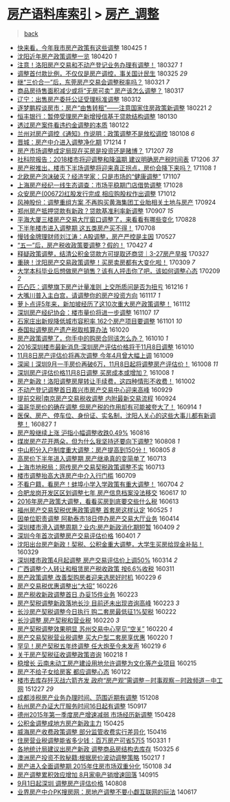 [房产语料库索引](../../README.md)  > [房产_调整](房产_调整.md)
====
> [back](../README.md)

- [快来看，今年我市房产政策有这些调整](http://jkwz.applinzi.com/ittc/7095861000068924433.html#%E5%BF%AB%E6%9D%A5%E7%9C%8B%EF%BC%8C%E4%BB%8A%E5%B9%B4%E6%88%91%E5%B8%82%E6%88%BF%E4%BA%A7%E6%94%BF%E7%AD%96%E6%9C%89%E8%BF%99%E4%BA%9B%E8%B0%83%E6%95%B4) 180425 *1* 
- [沈阳近年房产政策调整一览](http://jkwz.applinzi.com/ittc/7094045420441568272.html#%E6%B2%88%E9%98%B3%E8%BF%91%E5%B9%B4%E6%88%BF%E4%BA%A7%E6%94%BF%E7%AD%96%E8%B0%83%E6%95%B4%E4%B8%80%E8%A7%88) 180420 *1* 
- [注意！洛阳房产交易和不动产登记业务办理有调整！](http://jkwz.applinzi.com/ittc/7085169198898873351.html#%E6%B3%A8%E6%84%8F%EF%BC%81%E6%B4%9B%E9%98%B3%E6%88%BF%E4%BA%A7%E4%BA%A4%E6%98%93%E5%92%8C%E4%B8%8D%E5%8A%A8%E4%BA%A7%E7%99%BB%E8%AE%B0%E4%B8%9A%E5%8A%A1%E5%8A%9E%E7%90%86%E6%9C%89%E8%B0%83%E6%95%B4%EF%BC%81) 180327 *1* 
- [调整首付款比例，不仅仅是房产调控，事关国计民生](http://jkwz.applinzi.com/ittc/7084396819784401937.html#%E8%B0%83%E6%95%B4%E9%A6%96%E4%BB%98%E6%AC%BE%E6%AF%94%E4%BE%8B%EF%BC%8C%E4%B8%8D%E4%BB%85%E4%BB%85%E6%98%AF%E6%88%BF%E4%BA%A7%E8%B0%83%E6%8E%A7%EF%BC%8C%E4%BA%8B%E5%85%B3%E5%9B%BD%E8%AE%A1%E6%B0%91%E7%94%9F) 180325 *29* 
- [继“三价合一”后，东莞房产交易会调整税率吗？](http://jkwz.applinzi.com/ittc/7082992581472683015.html#%E7%BB%A7%E2%80%9C%E4%B8%89%E4%BB%B7%E5%90%88%E4%B8%80%E2%80%9D%E5%90%8E%EF%BC%8C%E4%B8%9C%E8%8E%9E%E6%88%BF%E4%BA%A7%E4%BA%A4%E6%98%93%E4%BC%9A%E8%B0%83%E6%95%B4%E7%A8%8E%E7%8E%87%E5%90%97%EF%BC%9F) 180321 *7* 
- [商品房待售面积减少或将“无房可卖”  房产该怎么调整？](http://jkwz.applinzi.com/ittc/7082190449026794506.html#%E5%95%86%E5%93%81%E6%88%BF%E5%BE%85%E5%94%AE%E9%9D%A2%E7%A7%AF%E5%87%8F%E5%B0%91%E6%88%96%E5%B0%86%E2%80%9C%E6%97%A0%E6%88%BF%E5%8F%AF%E5%8D%96%E2%80%9D++%E6%88%BF%E4%BA%A7%E8%AF%A5%E6%80%8E%E4%B9%88%E8%B0%83%E6%95%B4%EF%BC%9F) 180317  
- [辽宁：出售房产委托公证受理标准调整](http://jkwz.applinzi.com/ittc/7079719826383963146.html#%E8%BE%BD%E5%AE%81%EF%BC%9A%E5%87%BA%E5%94%AE%E6%88%BF%E4%BA%A7%E5%A7%94%E6%89%98%E5%85%AC%E8%AF%81%E5%8F%97%E7%90%86%E6%A0%87%E5%87%86%E8%B0%83%E6%95%B4) 180312  
- [逐梦鹏程谈房市：房产“由售转租”——注意国家住房政策新调整](http://jkwz.applinzi.com/ittc/7072212016398074897.html#%E9%80%90%E6%A2%A6%E9%B9%8F%E7%A8%8B%E8%B0%88%E6%88%BF%E5%B8%82%EF%BC%9A%E6%88%BF%E4%BA%A7%E2%80%9C%E7%94%B1%E5%94%AE%E8%BD%AC%E7%A7%9F%E2%80%9D%E2%80%94%E2%80%94%E6%B3%A8%E6%84%8F%E5%9B%BD%E5%AE%B6%E4%BD%8F%E6%88%BF%E6%94%BF%E7%AD%96%E6%96%B0%E8%B0%83%E6%95%B4) 180221 *2* 
- [恒丰银行：暂停受理房产新增授信基于贷款结构调整](http://jkwz.applinzi.com/ittc/7064462617265832966.html#%E6%81%92%E4%B8%B0%E9%93%B6%E8%A1%8C%EF%BC%9A%E6%9A%82%E5%81%9C%E5%8F%97%E7%90%86%E6%88%BF%E4%BA%A7%E6%96%B0%E5%A2%9E%E6%8E%88%E4%BF%A1%E5%9F%BA%E4%BA%8E%E8%B4%B7%E6%AC%BE%E7%BB%93%E6%9E%84%E8%B0%83%E6%95%B4) 180130  
- [透过房产案件看违约金调整的本质](http://jkwz.applinzi.com/ittc/7061316268131353616.html#%E9%80%8F%E8%BF%87%E6%88%BF%E4%BA%A7%E6%A1%88%E4%BB%B6%E7%9C%8B%E8%BF%9D%E7%BA%A6%E9%87%91%E8%B0%83%E6%95%B4%E7%9A%84%E6%9C%AC%E8%B4%A8) 180122  
- [兰州对房产调控《通知》作说明：政策调整不是放松调控](http://jkwz.applinzi.com/ittc/7056355398246728714.html#%E5%85%B0%E5%B7%9E%E5%AF%B9%E6%88%BF%E4%BA%A7%E8%B0%83%E6%8E%A7%E3%80%8A%E9%80%9A%E7%9F%A5%E3%80%8B%E4%BD%9C%E8%AF%B4%E6%98%8E%EF%BC%9A%E6%94%BF%E7%AD%96%E8%B0%83%E6%95%B4%E4%B8%8D%E6%98%AF%E6%94%BE%E6%9D%BE%E8%B0%83%E6%8E%A7) 180108 *6* 
- [晋城：房产中介进入调整净化期](http://jkwz.applinzi.com/ittc/7046976844161614865.html#%E6%99%8B%E5%9F%8E%EF%BC%9A%E6%88%BF%E4%BA%A7%E4%B8%AD%E4%BB%8B%E8%BF%9B%E5%85%A5%E8%B0%83%E6%95%B4%E5%87%80%E5%8C%96%E6%9C%9F) 171214 *1* 
- [房产市场调整成定局现在买房是投资还是赌博？](http://jkwz.applinzi.com/ittc/7044265175601906705.html#%E6%88%BF%E4%BA%A7%E5%B8%82%E5%9C%BA%E8%B0%83%E6%95%B4%E6%88%90%E5%AE%9A%E5%B1%80%E7%8E%B0%E5%9C%A8%E4%B9%B0%E6%88%BF%E6%98%AF%E6%8A%95%E8%B5%84%E8%BF%98%E6%98%AF%E8%B5%8C%E5%8D%9A%EF%BC%9F) 171207 *78* 
- [社科院报告：2018楼市将迎调整和降温期 建议明确房产税时间表](http://jkwz.applinzi.com/ittc/7043969286165496848.html#%E7%A4%BE%E7%A7%91%E9%99%A2%E6%8A%A5%E5%91%8A%EF%BC%9A2018%E6%A5%BC%E5%B8%82%E5%B0%86%E8%BF%8E%E8%B0%83%E6%95%B4%E5%92%8C%E9%99%8D%E6%B8%A9%E6%9C%9F+%E5%BB%BA%E8%AE%AE%E6%98%8E%E7%A1%AE%E6%88%BF%E4%BA%A7%E7%A8%8E%E6%97%B6%E9%97%B4%E8%A1%A8) 171206 *37* 
- [房产税推出，楼市下半场调整将迎来真正拐点，房价会降下来吗？](http://jkwz.applinzi.com/ittc/7033522852899324944.html#%E6%88%BF%E4%BA%A7%E7%A8%8E%E6%8E%A8%E5%87%BA%EF%BC%8C%E6%A5%BC%E5%B8%82%E4%B8%8B%E5%8D%8A%E5%9C%BA%E8%B0%83%E6%95%B4%E5%B0%86%E8%BF%8E%E6%9D%A5%E7%9C%9F%E6%AD%A3%E6%8B%90%E7%82%B9%EF%BC%8C%E6%88%BF%E4%BB%B7%E4%BC%9A%E9%99%8D%E4%B8%8B%E6%9D%A5%E5%90%97%EF%BC%9F) 171108 *1* 
- [北欧房产泡沫破灭？经济学家：只是市场的“健康调整”](http://jkwz.applinzi.com/ittc/7033207547513799696.html#%E5%8C%97%E6%AC%A7%E6%88%BF%E4%BA%A7%E6%B3%A1%E6%B2%AB%E7%A0%B4%E7%81%AD%EF%BC%9F%E7%BB%8F%E6%B5%8E%E5%AD%A6%E5%AE%B6%EF%BC%9A%E5%8F%AA%E6%98%AF%E5%B8%82%E5%9C%BA%E7%9A%84%E2%80%9C%E5%81%A5%E5%BA%B7%E8%B0%83%E6%95%B4%E2%80%9D) 171107  
- [上海房产经纪一线生态调查：市场平稳期门店借势调整](http://jkwz.applinzi.com/ittc/7029393834587456529.html#%E4%B8%8A%E6%B5%B7%E6%88%BF%E4%BA%A7%E7%BB%8F%E7%BA%AA%E4%B8%80%E7%BA%BF%E7%94%9F%E6%80%81%E8%B0%83%E6%9F%A5%EF%BC%9A%E5%B8%82%E5%9C%BA%E5%B9%B3%E7%A8%B3%E6%9C%9F%E9%97%A8%E5%BA%97%E5%80%9F%E5%8A%BF%E8%B0%83%E6%95%B4) 171028  
- [众安房产(00672)红股发行完成 相应购股权作出调整](http://jkwz.applinzi.com/ittc/7023630753605354512.html#%E4%BC%97%E5%AE%89%E6%88%BF%E4%BA%A7%2800672%29%E7%BA%A2%E8%82%A1%E5%8F%91%E8%A1%8C%E5%AE%8C%E6%88%90+%E7%9B%B8%E5%BA%94%E8%B4%AD%E8%82%A1%E6%9D%83%E4%BD%9C%E5%87%BA%E8%B0%83%E6%95%B4) 171012  
- [风神股份：调整重组方案 不再购买黄海集团工业胎相关土地与房产](http://jkwz.applinzi.com/ittc/7016937539322250257.html#%E9%A3%8E%E7%A5%9E%E8%82%A1%E4%BB%BD%EF%BC%9A%E8%B0%83%E6%95%B4%E9%87%8D%E7%BB%84%E6%96%B9%E6%A1%88+%E4%B8%8D%E5%86%8D%E8%B4%AD%E4%B9%B0%E9%BB%84%E6%B5%B7%E9%9B%86%E5%9B%A2%E5%B7%A5%E4%B8%9A%E8%83%8E%E7%9B%B8%E5%85%B3%E5%9C%9F%E5%9C%B0%E4%B8%8E%E6%88%BF%E4%BA%A7) 170924  
- [郑州房产抵押贷款有新政？贷款基准利率新调整](http://jkwz.applinzi.com/ittc/7010533594479723536.html#%E9%83%91%E5%B7%9E%E6%88%BF%E4%BA%A7%E6%8A%B5%E6%8A%BC%E8%B4%B7%E6%AC%BE%E6%9C%89%E6%96%B0%E6%94%BF%EF%BC%9F%E8%B4%B7%E6%AC%BE%E5%9F%BA%E5%87%86%E5%88%A9%E7%8E%87%E6%96%B0%E8%B0%83%E6%95%B4) 170907 *15* 
- [平海大厦三楼房产交易大厅窗口调整了，来看看有哪些变化](http://jkwz.applinzi.com/ittc/7006884799825052689.html#%E5%B9%B3%E6%B5%B7%E5%A4%A7%E5%8E%A6%E4%B8%89%E6%A5%BC%E6%88%BF%E4%BA%A7%E4%BA%A4%E6%98%93%E5%A4%A7%E5%8E%85%E7%AA%97%E5%8F%A3%E8%B0%83%E6%95%B4%E4%BA%86%EF%BC%8C%E6%9D%A5%E7%9C%8B%E7%9C%8B%E6%9C%89%E5%93%AA%E4%BA%9B%E5%8F%98%E5%8C%96) 170828  
- [下半年楼市进入调整期 这五类房产买不得！](http://jkwz.applinzi.com/ittc/6987872561063789573.html#%E4%B8%8B%E5%8D%8A%E5%B9%B4%E6%A5%BC%E5%B8%82%E8%BF%9B%E5%85%A5%E8%B0%83%E6%95%B4%E6%9C%9F+%E8%BF%99%E4%BA%94%E7%B1%BB%E6%88%BF%E4%BA%A7%E4%B9%B0%E4%B8%8D%E5%BE%97%EF%BC%81) 170708  
- [慢钱金牌理财师刘江涛：A股调整，房产严控是主因](http://jkwz.applinzi.com/ittc/6972276527784788997.html#%E6%85%A2%E9%92%B1%E9%87%91%E7%89%8C%E7%90%86%E8%B4%A2%E5%B8%88%E5%88%98%E6%B1%9F%E6%B6%9B%EF%BC%9AA%E8%82%A1%E8%B0%83%E6%95%B4%EF%BC%8C%E6%88%BF%E4%BA%A7%E4%B8%A5%E6%8E%A7%E6%98%AF%E4%B8%BB%E5%9B%A0) 170527  
- [“五一”后，房产税收政策要调整？假的！](http://jkwz.applinzi.com/ittc/6961350173673391109.html#%E2%80%9C%E4%BA%94%E4%B8%80%E2%80%9D%E5%90%8E%EF%BC%8C%E6%88%BF%E4%BA%A7%E7%A8%8E%E6%94%B6%E6%94%BF%E7%AD%96%E8%A6%81%E8%B0%83%E6%95%B4%EF%BC%9F%E5%81%87%E7%9A%84%EF%BC%81) 170427 *4* 
- [释疑政策调整，结清公积金贷款方可提取还商贷｜3-27房产早报](http://jkwz.applinzi.com/ittc/6949624680708310020.html#%E9%87%8A%E7%96%91%E6%94%BF%E7%AD%96%E8%B0%83%E6%95%B4%EF%BC%8C%E7%BB%93%E6%B8%85%E5%85%AC%E7%A7%AF%E9%87%91%E8%B4%B7%E6%AC%BE%E6%96%B9%E5%8F%AF%E6%8F%90%E5%8F%96%E8%BF%98%E5%95%86%E8%B4%B7%EF%BD%9C3-27%E6%88%BF%E4%BA%A7%E6%97%A9%E6%8A%A5) 170327  
- [重磅！沈阳房产交易政策调整！买房卖房都有大变化啦！](http://jkwz.applinzi.com/ittc/6943037968741827588.html#%E9%87%8D%E7%A3%85%EF%BC%81%E6%B2%88%E9%98%B3%E6%88%BF%E4%BA%A7%E4%BA%A4%E6%98%93%E6%94%BF%E7%AD%96%E8%B0%83%E6%95%B4%EF%BC%81%E4%B9%B0%E6%88%BF%E5%8D%96%E6%88%BF%E9%83%BD%E6%9C%89%E5%A4%A7%E5%8F%98%E5%8C%96%E5%95%A6%EF%BC%81) 170309 *7* 
- [大学本科毕业后想做房产销售？该有人抨击你了吧，该如何调整心态](http://jkwz.applinzi.com/ittc/6932464349435397124.html#%E5%A4%A7%E5%AD%A6%E6%9C%AC%E7%A7%91%E6%AF%95%E4%B8%9A%E5%90%8E%E6%83%B3%E5%81%9A%E6%88%BF%E4%BA%A7%E9%94%80%E5%94%AE%EF%BC%9F%E8%AF%A5%E6%9C%89%E4%BA%BA%E6%8A%A8%E5%87%BB%E4%BD%A0%E4%BA%86%E5%90%A7%EF%BC%8C%E8%AF%A5%E5%A6%82%E4%BD%95%E8%B0%83%E6%95%B4%E5%BF%83%E6%80%81) 170209 *2* 
- [匹凸匹：调整旗下房产计量准则 上交所质问是否为扭亏](http://jkwz.applinzi.com/ittc/6912348560258761732.html#%E5%8C%B9%E5%87%B8%E5%8C%B9%EF%BC%9A%E8%B0%83%E6%95%B4%E6%97%97%E4%B8%8B%E6%88%BF%E4%BA%A7%E8%AE%A1%E9%87%8F%E5%87%86%E5%88%99+%E4%B8%8A%E4%BA%A4%E6%89%80%E8%B4%A8%E9%97%AE%E6%98%AF%E5%90%A6%E4%B8%BA%E6%89%AD%E4%BA%8F) 161216 *1* 
- [大嘴川普入主白宫，请调整你的房产投资方向](http://jkwz.applinzi.com/ittc/6901399367834928133.html#%E5%A4%A7%E5%98%B4%E5%B7%9D%E6%99%AE%E5%85%A5%E4%B8%BB%E7%99%BD%E5%AE%AB%EF%BC%8C%E8%AF%B7%E8%B0%83%E6%95%B4%E4%BD%A0%E7%9A%84%E6%88%BF%E4%BA%A7%E6%8A%95%E8%B5%84%E6%96%B9%E5%90%91) 161117 *1* 
- [萝卜点评5年来，新加坡经历了这10次重大房产政策调整！](http://jkwz.applinzi.com/ittc/6899730518316155909.html#%E8%90%9D%E5%8D%9C%E7%82%B9%E8%AF%845%E5%B9%B4%E6%9D%A5%EF%BC%8C%E6%96%B0%E5%8A%A0%E5%9D%A1%E7%BB%8F%E5%8E%86%E4%BA%86%E8%BF%9910%E6%AC%A1%E9%87%8D%E5%A4%A7%E6%88%BF%E4%BA%A7%E6%94%BF%E7%AD%96%E8%B0%83%E6%95%B4%EF%BC%81) 161112  
- [深圳房产经纪协会：楼市量价将进一步调整](http://jkwz.applinzi.com/ittc/6897826134086910980.html#%E6%B7%B1%E5%9C%B3%E6%88%BF%E4%BA%A7%E7%BB%8F%E7%BA%AA%E5%8D%8F%E4%BC%9A%EF%BC%9A%E6%A5%BC%E5%B8%82%E9%87%8F%E4%BB%B7%E5%B0%86%E8%BF%9B%E4%B8%80%E6%AD%A5%E8%B0%83%E6%95%B4) 161107 *17* 
- [石家庄出新规降低城市容积率 162个房产项目要调整](http://jkwz.applinzi.com/ittc/6895585952767935493.html#%E7%9F%B3%E5%AE%B6%E5%BA%84%E5%87%BA%E6%96%B0%E8%A7%84%E9%99%8D%E4%BD%8E%E5%9F%8E%E5%B8%82%E5%AE%B9%E7%A7%AF%E7%8E%87+162%E4%B8%AA%E6%88%BF%E4%BA%A7%E9%A1%B9%E7%9B%AE%E8%A6%81%E8%B0%83%E6%95%B4) 161101 *10* 
- [泰国拟调整房产遗产税取核算办法](http://jkwz.applinzi.com/ittc/6891045582868579332.html#%E6%B3%B0%E5%9B%BD%E6%8B%9F%E8%B0%83%E6%95%B4%E6%88%BF%E4%BA%A7%E9%81%97%E4%BA%A7%E7%A8%8E%E5%8F%96%E6%A0%B8%E7%AE%97%E5%8A%9E%E6%B3%95) 161020  
- [房产政策调整了，你手中的购房合同该怎么办？](http://jkwz.applinzi.com/ittc/6887411107584541700.html#%E6%88%BF%E4%BA%A7%E6%94%BF%E7%AD%96%E8%B0%83%E6%95%B4%E4%BA%86%EF%BC%8C%E4%BD%A0%E6%89%8B%E4%B8%AD%E7%9A%84%E8%B4%AD%E6%88%BF%E5%90%88%E5%90%8C%E8%AF%A5%E6%80%8E%E4%B9%88%E5%8A%9E%EF%BC%9F) 161010 *1* 
- [2016深圳楼市最新消息:深圳房产评估价格将于11月8日调整](http://jkwz.applinzi.com/ittc/6887296837853119492.html#2016%E6%B7%B1%E5%9C%B3%E6%A5%BC%E5%B8%82%E6%9C%80%E6%96%B0%E6%B6%88%E6%81%AF%3A%E6%B7%B1%E5%9C%B3%E6%88%BF%E4%BA%A7%E8%AF%84%E4%BC%B0%E4%BB%B7%E6%A0%BC%E5%B0%86%E4%BA%8E11%E6%9C%888%E6%97%A5%E8%B0%83%E6%95%B4) 161010  
- [11月8日房产评估价将再次调整 今年4月曾大幅上调](http://jkwz.applinzi.com/ittc/6886912618945577988.html#11%E6%9C%888%E6%97%A5%E6%88%BF%E4%BA%A7%E8%AF%84%E4%BC%B0%E4%BB%B7%E5%B0%86%E5%86%8D%E6%AC%A1%E8%B0%83%E6%95%B4+%E4%BB%8A%E5%B9%B44%E6%9C%88%E6%9B%BE%E5%A4%A7%E5%B9%85%E4%B8%8A%E8%B0%83) 161009  
- [深闻丨深圳9月一手房价再破6万，11月8日起将调整房产评估价！](http://jkwz.applinzi.com/ittc/6886592095518721028.html#%E6%B7%B1%E9%97%BB%E4%B8%A8%E6%B7%B1%E5%9C%B39%E6%9C%88%E4%B8%80%E6%89%8B%E6%88%BF%E4%BB%B7%E5%86%8D%E7%A0%B46%E4%B8%87%EF%BC%8C11%E6%9C%888%E6%97%A5%E8%B5%B7%E5%B0%86%E8%B0%83%E6%95%B4%E6%88%BF%E4%BA%A7%E8%AF%84%E4%BC%B0%E4%BB%B7%EF%BC%81) 161008 *11* 
- [深圳房产评估价格11月8日调整 买房成本或增加？](http://jkwz.applinzi.com/ittc/6886588484298490884.html#%E6%B7%B1%E5%9C%B3%E6%88%BF%E4%BA%A7%E8%AF%84%E4%BC%B0%E4%BB%B7%E6%A0%BC11%E6%9C%888%E6%97%A5%E8%B0%83%E6%95%B4+%E4%B9%B0%E6%88%BF%E6%88%90%E6%9C%AC%E6%88%96%E5%A2%9E%E5%8A%A0%EF%BC%9F) 161008 *1* 
- [房产新政！洛阳调整房屋转让手续费，这四种情形不收费！](http://jkwz.applinzi.com/ittc/6884544756893352965.html#%E6%88%BF%E4%BA%A7%E6%96%B0%E6%94%BF%EF%BC%81%E6%B4%9B%E9%98%B3%E8%B0%83%E6%95%B4%E6%88%BF%E5%B1%8B%E8%BD%AC%E8%AE%A9%E6%89%8B%E7%BB%AD%E8%B4%B9%EF%BC%8C%E8%BF%99%E5%9B%9B%E7%A7%8D%E6%83%85%E5%BD%A2%E4%B8%8D%E6%94%B6%E8%B4%B9%EF%BC%81) 161002  
- [不动产登记调整首日嘉兴市房产交易中心迎来高峰](http://jkwz.applinzi.com/ittc/6883205853154378756.html#%E4%B8%8D%E5%8A%A8%E4%BA%A7%E7%99%BB%E8%AE%B0%E8%B0%83%E6%95%B4%E9%A6%96%E6%97%A5%E5%98%89%E5%85%B4%E5%B8%82%E6%88%BF%E4%BA%A7%E4%BA%A4%E6%98%93%E4%B8%AD%E5%BF%83%E8%BF%8E%E6%9D%A5%E9%AB%98%E5%B3%B0) 160929  
- [提前交税|南京房产交易税收调整 内附最新交易流程](http://jkwz.applinzi.com/ittc/6881390068090012676.html#%E6%8F%90%E5%89%8D%E4%BA%A4%E7%A8%8E%7C%E5%8D%97%E4%BA%AC%E6%88%BF%E4%BA%A7%E4%BA%A4%E6%98%93%E7%A8%8E%E6%94%B6%E8%B0%83%E6%95%B4+%E5%86%85%E9%99%84%E6%9C%80%E6%96%B0%E4%BA%A4%E6%98%93%E6%B5%81%E7%A8%8B) 160924  
- [温哥华房价的确在调整 但房产税的作用却有可能被夸大了！](http://jkwz.applinzi.com/ittc/6877771209873294340.html#%E6%B8%A9%E5%93%A5%E5%8D%8E%E6%88%BF%E4%BB%B7%E7%9A%84%E7%A1%AE%E5%9C%A8%E8%B0%83%E6%95%B4+%E4%BD%86%E6%88%BF%E4%BA%A7%E7%A8%8E%E7%9A%84%E4%BD%9C%E7%94%A8%E5%8D%B4%E6%9C%89%E5%8F%AF%E8%83%BD%E8%A2%AB%E5%A4%B8%E5%A4%A7%E4%BA%86%EF%BC%81) 160914 *1* 
- [医保、房产、停车位、身份证、实名制，沈阳人关心的这些大事儿都有新调整！](http://jkwz.applinzi.com/ittc/6871097694612882437.html#%E5%8C%BB%E4%BF%9D%E3%80%81%E6%88%BF%E4%BA%A7%E3%80%81%E5%81%9C%E8%BD%A6%E4%BD%8D%E3%80%81%E8%BA%AB%E4%BB%BD%E8%AF%81%E3%80%81%E5%AE%9E%E5%90%8D%E5%88%B6%EF%BC%8C%E6%B2%88%E9%98%B3%E4%BA%BA%E5%85%B3%E5%BF%83%E7%9A%84%E8%BF%99%E4%BA%9B%E5%A4%A7%E4%BA%8B%E5%84%BF%E9%83%BD%E6%9C%89%E6%96%B0%E8%B0%83%E6%95%B4%EF%BC%81) 160827 *1* 
- [房产股继续上涨 沪指小幅调整收跌0.49%](http://jkwz.applinzi.com/ittc/6866973364291372037.html#%E6%88%BF%E4%BA%A7%E8%82%A1%E7%BB%A7%E7%BB%AD%E4%B8%8A%E6%B6%A8+%E6%B2%AA%E6%8C%87%E5%B0%8F%E5%B9%85%E8%B0%83%E6%95%B4%E6%94%B6%E8%B7%8C0.49%25) 160816  
- [煤炭房产花开两朵，但为什么我坚持还要向下调整?](http://jkwz.applinzi.com/ittc/6863949097127642116.html#%E7%85%A4%E7%82%AD%E6%88%BF%E4%BA%A7%E8%8A%B1%E5%BC%80%E4%B8%A4%E6%9C%B5%EF%BC%8C%E4%BD%86%E4%B8%BA%E4%BB%80%E4%B9%88%E6%88%91%E5%9D%9A%E6%8C%81%E8%BF%98%E8%A6%81%E5%90%91%E4%B8%8B%E8%B0%83%E6%95%B4%3F) 160808 *1* 
- [中山积分入户制度重大调整：房产提高到150分！](http://jkwz.applinzi.com/ittc/6862955946111927300.html#%E4%B8%AD%E5%B1%B1%E7%A7%AF%E5%88%86%E5%85%A5%E6%88%B7%E5%88%B6%E5%BA%A6%E9%87%8D%E5%A4%A7%E8%B0%83%E6%95%B4%EF%BC%9A%E6%88%BF%E4%BA%A7%E6%8F%90%E9%AB%98%E5%88%B0150%E5%88%86%EF%BC%81) 160805 *8* 
- [高房价下半年进入调整期 房产继承真的变简单了](http://jkwz.applinzi.com/ittc/6854414747398833156.html#%E9%AB%98%E6%88%BF%E4%BB%B7%E4%B8%8B%E5%8D%8A%E5%B9%B4%E8%BF%9B%E5%85%A5%E8%B0%83%E6%95%B4%E6%9C%9F+%E6%88%BF%E4%BA%A7%E7%BB%A7%E6%89%BF%E7%9C%9F%E7%9A%84%E5%8F%98%E7%AE%80%E5%8D%95%E4%BA%86) 160713  
- [上海市地税局：网传房产交易契税政策调整不实](http://jkwz.applinzi.com/ittc/6854282099779175428.html#%E4%B8%8A%E6%B5%B7%E5%B8%82%E5%9C%B0%E7%A8%8E%E5%B1%80%EF%BC%9A%E7%BD%91%E4%BC%A0%E6%88%BF%E4%BA%A7%E4%BA%A4%E6%98%93%E5%A5%91%E7%A8%8E%E6%94%BF%E7%AD%96%E8%B0%83%E6%95%B4%E4%B8%8D%E5%AE%9E) 160713  
- [楼市调整抬高大连房产中介入行门槛](http://jkwz.applinzi.com/ittc/6852771896160158725.html#%E6%A5%BC%E5%B8%82%E8%B0%83%E6%95%B4%E6%8A%AC%E9%AB%98%E5%A4%A7%E8%BF%9E%E6%88%BF%E4%BA%A7%E4%B8%AD%E4%BB%8B%E5%85%A5%E8%A1%8C%E9%97%A8%E6%A7%9B) 160709  
- [不看户籍，看房产！蚌埠小学入学政策有重大调整！](http://jkwz.applinzi.com/ittc/6851070515200148485.html#%E4%B8%8D%E7%9C%8B%E6%88%B7%E7%B1%8D%EF%BC%8C%E7%9C%8B%E6%88%BF%E4%BA%A7%EF%BC%81%E8%9A%8C%E5%9F%A0%E5%B0%8F%E5%AD%A6%E5%85%A5%E5%AD%A6%E6%94%BF%E7%AD%96%E6%9C%89%E9%87%8D%E5%A4%A7%E8%B0%83%E6%95%B4%EF%BC%81) 160704 *2* 
- [合肥龙岗开发区区划调整七年 房产信息档案没法移交](http://jkwz.applinzi.com/ittc/6844636901574968325.html#%E5%90%88%E8%82%A5%E9%BE%99%E5%B2%97%E5%BC%80%E5%8F%91%E5%8C%BA%E5%8C%BA%E5%88%92%E8%B0%83%E6%95%B4%E4%B8%83%E5%B9%B4+%E6%88%BF%E4%BA%A7%E4%BF%A1%E6%81%AF%E6%A1%A3%E6%A1%88%E6%B2%A1%E6%B3%95%E7%A7%BB%E4%BA%A4) 160617 *10* 
- [2016年房产政策大调整，看看买房到底要交些什么税](http://jkwz.applinzi.com/ittc/6843153630500488197.html#2016%E5%B9%B4%E6%88%BF%E4%BA%A7%E6%94%BF%E7%AD%96%E5%A4%A7%E8%B0%83%E6%95%B4%EF%BC%8C%E7%9C%8B%E7%9C%8B%E4%B9%B0%E6%88%BF%E5%88%B0%E5%BA%95%E8%A6%81%E4%BA%A4%E4%BA%9B%E4%BB%80%E4%B9%88%E7%A8%8E) 160613  
- [福州房产交易契税优惠政策调整 首套房这样认定](http://jkwz.applinzi.com/ittc/6836063311342601220.html#%E7%A6%8F%E5%B7%9E%E6%88%BF%E4%BA%A7%E4%BA%A4%E6%98%93%E5%A5%91%E7%A8%8E%E4%BC%98%E6%83%A0%E6%94%BF%E7%AD%96%E8%B0%83%E6%95%B4+%E9%A6%96%E5%A5%97%E6%88%BF%E8%BF%99%E6%A0%B7%E8%AE%A4%E5%AE%9A) 160525 *1* 
- [因单位职责调整 阿勒泰市18日停办房产交易大厅业务](http://jkwz.applinzi.com/ittc/6821016216504108037.html#%E5%9B%A0%E5%8D%95%E4%BD%8D%E8%81%8C%E8%B4%A3%E8%B0%83%E6%95%B4+%E9%98%BF%E5%8B%92%E6%B3%B0%E5%B8%8218%E6%97%A5%E5%81%9C%E5%8A%9E%E6%88%BF%E4%BA%A7%E4%BA%A4%E6%98%93%E5%A4%A7%E5%8E%85%E4%B8%9A%E5%8A%A1) 160414  
- [深圳楼市滑入调整周期？业内:房产新政消化期短暂](http://jkwz.applinzi.com/ittc/6818997372151399429.html#%E6%B7%B1%E5%9C%B3%E6%A5%BC%E5%B8%82%E6%BB%91%E5%85%A5%E8%B0%83%E6%95%B4%E5%91%A8%E6%9C%9F%EF%BC%9F%E4%B8%9A%E5%86%85%3A%E6%88%BF%E4%BA%A7%E6%96%B0%E6%94%BF%E6%B6%88%E5%8C%96%E6%9C%9F%E7%9F%AD%E6%9A%82) 160409 *2* 
- [深圳今年首次调整房产交易评估价格](http://jkwz.applinzi.com/ittc/6816084958737073156.html#%E6%B7%B1%E5%9C%B3%E4%BB%8A%E5%B9%B4%E9%A6%96%E6%AC%A1%E8%B0%83%E6%95%B4%E6%88%BF%E4%BA%A7%E4%BA%A4%E6%98%93%E8%AF%84%E4%BC%B0%E4%BB%B7%E6%A0%BC) 160401 *7* 
- [沈阳出台房产新政！契税、公积金重大调整，大学生买房给现金补贴！](http://jkwz.applinzi.com/ittc/6814842727099270148.html#%E6%B2%88%E9%98%B3%E5%87%BA%E5%8F%B0%E6%88%BF%E4%BA%A7%E6%96%B0%E6%94%BF%EF%BC%81%E5%A5%91%E7%A8%8E%E3%80%81%E5%85%AC%E7%A7%AF%E9%87%91%E9%87%8D%E5%A4%A7%E8%B0%83%E6%95%B4%EF%BC%8C%E5%A4%A7%E5%AD%A6%E7%94%9F%E4%B9%B0%E6%88%BF%E7%BB%99%E7%8E%B0%E9%87%91%E8%A1%A5%E8%B4%B4%EF%BC%81) 160329  
- [深圳楼市政策4月起调整 房产交易评估价上调50%](http://jkwz.applinzi.com/ittc/6809476045979780100.html#%E6%B7%B1%E5%9C%B3%E6%A5%BC%E5%B8%82%E6%94%BF%E7%AD%964%E6%9C%88%E8%B5%B7%E8%B0%83%E6%95%B4+%E6%88%BF%E4%BA%A7%E4%BA%A4%E6%98%93%E8%AF%84%E4%BC%B0%E4%BB%B7%E4%B8%8A%E8%B0%8350%25) 160314 *2* 
- [广西调整个人转让和租赁房产税收政策 按6.6%收税](http://jkwz.applinzi.com/ittc/6808285006686323716.html#%E5%B9%BF%E8%A5%BF%E8%B0%83%E6%95%B4%E4%B8%AA%E4%BA%BA%E8%BD%AC%E8%AE%A9%E5%92%8C%E7%A7%9F%E8%B5%81%E6%88%BF%E4%BA%A7%E7%A8%8E%E6%94%B6%E6%94%BF%E7%AD%96+%E6%8C%896.6%25%E6%94%B6%E7%A8%8E) 160311  
- [房产政策调整 改善型购房者迎来选房好时机](http://jkwz.applinzi.com/ittc/6804228843640456196.html#%E6%88%BF%E4%BA%A7%E6%94%BF%E7%AD%96%E8%B0%83%E6%95%B4+%E6%94%B9%E5%96%84%E5%9E%8B%E8%B4%AD%E6%88%BF%E8%80%85%E8%BF%8E%E6%9D%A5%E9%80%89%E6%88%BF%E5%A5%BD%E6%97%B6%E6%9C%BA) 160229 *6* 
- [房产交易税优惠调整出“大招”](http://jkwz.applinzi.com/ittc/6803130279724073988.html#%E6%88%BF%E4%BA%A7%E4%BA%A4%E6%98%93%E7%A8%8E%E4%BC%98%E6%83%A0%E8%B0%83%E6%95%B4%E5%87%BA%E2%80%9C%E5%A4%A7%E6%8B%9B%E2%80%9D) 160226  
- [房产税收新政调整首日 办妥15件业务](http://jkwz.applinzi.com/ittc/6802044552961590276.html#%E6%88%BF%E4%BA%A7%E7%A8%8E%E6%94%B6%E6%96%B0%E6%94%BF%E8%B0%83%E6%95%B4%E9%A6%96%E6%97%A5+%E5%8A%9E%E5%A6%A515%E4%BB%B6%E4%B8%9A%E5%8A%A1) 160223  
- [房产契税调整新政落地长沙 目前还未出现咨询高峰](http://jkwz.applinzi.com/ittc/6801943024363914244.html#%E6%88%BF%E4%BA%A7%E5%A5%91%E7%A8%8E%E8%B0%83%E6%95%B4%E6%96%B0%E6%94%BF%E8%90%BD%E5%9C%B0%E9%95%BF%E6%B2%99+%E7%9B%AE%E5%89%8D%E8%BF%98%E6%9C%AA%E5%87%BA%E7%8E%B0%E5%92%A8%E8%AF%A2%E9%AB%98%E5%B3%B0) 160223 *3* 
- [长沙房产契税调整今日执行 购二套房最低征1%契税](http://jkwz.applinzi.com/ittc/6801656733097264133.html#%E9%95%BF%E6%B2%99%E6%88%BF%E4%BA%A7%E5%A5%91%E7%A8%8E%E8%B0%83%E6%95%B4%E4%BB%8A%E6%97%A5%E6%89%A7%E8%A1%8C+%E8%B4%AD%E4%BA%8C%E5%A5%97%E6%88%BF%E6%9C%80%E4%BD%8E%E5%BE%811%25%E5%A5%91%E7%A8%8E) 160222  
- [长沙调整 房产契税和营业税](http://jkwz.applinzi.com/ittc/6801033737345172484.html#%E9%95%BF%E6%B2%99%E8%B0%83%E6%95%B4+%E6%88%BF%E4%BA%A7%E5%A5%91%E7%A8%8E%E5%92%8C%E8%90%A5%E4%B8%9A%E7%A8%8E) 160220 *3* 
- [房产契税调整效果明显 苏州交易中心罕见“空关”](http://jkwz.applinzi.com/ittc/6800997560328127492.html#%E6%88%BF%E4%BA%A7%E5%A5%91%E7%A8%8E%E8%B0%83%E6%95%B4%E6%95%88%E6%9E%9C%E6%98%8E%E6%98%BE+%E8%8B%8F%E5%B7%9E%E4%BA%A4%E6%98%93%E4%B8%AD%E5%BF%83%E7%BD%95%E8%A7%81%E2%80%9C%E7%A9%BA%E5%85%B3%E2%80%9D) 160220 *4* 
- [房产交易契税营业税调整 买大户型二套房享优惠](http://jkwz.applinzi.com/ittc/6800799285025178628.html#%E6%88%BF%E4%BA%A7%E4%BA%A4%E6%98%93%E5%A5%91%E7%A8%8E%E8%90%A5%E4%B8%9A%E7%A8%8E%E8%B0%83%E6%95%B4+%E4%B9%B0%E5%A4%A7%E6%88%B7%E5%9E%8B%E4%BA%8C%E5%A5%97%E6%88%BF%E4%BA%AB%E4%BC%98%E6%83%A0) 160220 *1* 
- [罕见！房产契税五年终调整 任大炮至今未发声](http://jkwz.applinzi.com/ittc/6800624385870267396.html#%E7%BD%95%E8%A7%81%EF%BC%81%E6%88%BF%E4%BA%A7%E5%A5%91%E7%A8%8E%E4%BA%94%E5%B9%B4%E7%BB%88%E8%B0%83%E6%95%B4+%E4%BB%BB%E5%A4%A7%E7%82%AE%E8%87%B3%E4%BB%8A%E6%9C%AA%E5%8F%91%E5%A3%B0) 160219 *6* 
- [关于房产契税征收调整政策咨询](http://jkwz.applinzi.com/ittc/6800256279964550149.html#%E5%85%B3%E4%BA%8E%E6%88%BF%E4%BA%A7%E5%A5%91%E7%A8%8E%E5%BE%81%E6%94%B6%E8%B0%83%E6%95%B4%E6%94%BF%E7%AD%96%E5%92%A8%E8%AF%A2) 160218 *1* 
- [稳增长 云南未动工房产建设用地允许调整为文化等产业项目](http://jkwz.applinzi.com/ittc/6798967749019698180.html#%E7%A8%B3%E5%A2%9E%E9%95%BF+%E4%BA%91%E5%8D%97%E6%9C%AA%E5%8A%A8%E5%B7%A5%E6%88%BF%E4%BA%A7%E5%BB%BA%E8%AE%BE%E7%94%A8%E5%9C%B0%E5%85%81%E8%AE%B8%E8%B0%83%E6%95%B4%E4%B8%BA%E6%96%87%E5%8C%96%E7%AD%89%E4%BA%A7%E4%B8%9A%E9%A1%B9%E7%9B%AE) 160215  
- [房产不给子女给房客 都应调整心态](http://jkwz.applinzi.com/ittc/6790272658210030596.html#%E6%88%BF%E4%BA%A7%E4%B8%8D%E7%BB%99%E5%AD%90%E5%A5%B3%E7%BB%99%E6%88%BF%E5%AE%A2+%E9%83%BD%E5%BA%94%E8%B0%83%E6%95%B4%E5%BF%83%E6%80%81) 160122  
- [楼市去库存歼灭战六箭齐发 政府“房产观”需调整－时事观察－时政频道－中工网](http://jkwz.applinzi.com/ittc/6780311577333072900.html#%E6%A5%BC%E5%B8%82%E5%8E%BB%E5%BA%93%E5%AD%98%E6%AD%BC%E7%81%AD%E6%88%98%E5%85%AD%E7%AE%AD%E9%BD%90%E5%8F%91+%E6%94%BF%E5%BA%9C%E2%80%9C%E6%88%BF%E4%BA%A7%E8%A7%82%E2%80%9D%E9%9C%80%E8%B0%83%E6%95%B4%EF%BC%8D%E6%97%B6%E4%BA%8B%E8%A7%82%E5%AF%9F%EF%BC%8D%E6%97%B6%E6%94%BF%E9%A2%91%E9%81%93%EF%BC%8D%E4%B8%AD%E5%B7%A5%E7%BD%91) 151227 *29* 
- [成都涉税房产业务办理时间、范围近期有调整](http://jkwz.applinzi.com/ittc/6773379754636084228.html#%E6%88%90%E9%83%BD%E6%B6%89%E7%A8%8E%E6%88%BF%E4%BA%A7%E4%B8%9A%E5%8A%A1%E5%8A%9E%E7%90%86%E6%97%B6%E9%97%B4%E3%80%81%E8%8C%83%E5%9B%B4%E8%BF%91%E6%9C%9F%E6%9C%89%E8%B0%83%E6%95%B4) 151208  
- [杭州房产办证大厅服务时间16日起有调整](http://jkwz.applinzi.com/ittc/6743072460168020997.html#%E6%9D%AD%E5%B7%9E%E6%88%BF%E4%BA%A7%E5%8A%9E%E8%AF%81%E5%A4%A7%E5%8E%85%E6%9C%8D%E5%8A%A1%E6%97%B6%E9%97%B416%E6%97%A5%E8%B5%B7%E6%9C%89%E8%B0%83%E6%95%B4) 150917  
- [德州2015年第一季度房产增速减弱 市场经历新调整](http://jkwz.applinzi.com/ittc/547650611408054471.html#%E5%BE%B7%E5%B7%9E2015%E5%B9%B4%E7%AC%AC%E4%B8%80%E5%AD%A3%E5%BA%A6%E6%88%BF%E4%BA%A7%E5%A2%9E%E9%80%9F%E5%87%8F%E5%BC%B1+%E5%B8%82%E5%9C%BA%E7%BB%8F%E5%8E%86%E6%96%B0%E8%B0%83%E6%95%B4) 150428  
- [公积金调整成地方房产新政主力](http://jkwz.applinzi.com/ittc/547650611406595568.html#%E5%85%AC%E7%A7%AF%E9%87%91%E8%B0%83%E6%95%B4%E6%88%90%E5%9C%B0%E6%96%B9%E6%88%BF%E4%BA%A7%E6%96%B0%E6%94%BF%E4%B8%BB%E5%8A%9B) 150425  
- [威海房产收费政策调整 部分监管收费实行差异化](http://jkwz.applinzi.com/ittc/547650611403649731.html#%E5%A8%81%E6%B5%B7%E6%88%BF%E4%BA%A7%E6%94%B6%E8%B4%B9%E6%94%BF%E7%AD%96%E8%B0%83%E6%95%B4+%E9%83%A8%E5%88%86%E7%9B%91%E7%AE%A1%E6%94%B6%E8%B4%B9%E5%AE%9E%E8%A1%8C%E5%B7%AE%E5%BC%82%E5%8C%96) 150416  
- [住房营业税调整能省多少钱：百万房产可省5万5](http://jkwz.applinzi.com/ittc/547650611401262217.html#%E4%BD%8F%E6%88%BF%E8%90%A5%E4%B8%9A%E7%A8%8E%E8%B0%83%E6%95%B4%E8%83%BD%E7%9C%81%E5%A4%9A%E5%B0%91%E9%92%B1%EF%BC%9A%E7%99%BE%E4%B8%87%E6%88%BF%E4%BA%A7%E5%8F%AF%E7%9C%815%E4%B8%875) 150331 *1* 
- [各地统计局建议出房产新政 调整商品房结构去库存](http://jkwz.applinzi.com/ittc/547650611400243703.html#%E5%90%84%E5%9C%B0%E7%BB%9F%E8%AE%A1%E5%B1%80%E5%BB%BA%E8%AE%AE%E5%87%BA%E6%88%BF%E4%BA%A7%E6%96%B0%E6%94%BF+%E8%B0%83%E6%95%B4%E5%95%86%E5%93%81%E6%88%BF%E7%BB%93%E6%9E%84%E5%8E%BB%E5%BA%93%E5%AD%98) 150325 *6* 
- [澳洲房产投资不败秘籍:根据房价波动调整策略](http://jkwz.applinzi.com/ittc/547650611394223304.html#%E6%BE%B3%E6%B4%B2%E6%88%BF%E4%BA%A7%E6%8A%95%E8%B5%84%E4%B8%8D%E8%B4%A5%E7%A7%98%E7%B1%8D%3A%E6%A0%B9%E6%8D%AE%E6%88%BF%E4%BB%B7%E6%B3%A2%E5%8A%A8%E8%B0%83%E6%95%B4%E7%AD%96%E7%95%A5) 150217 *1* 
- [房产进入全面调整期 2015年住房市场双重分化](http://jkwz.applinzi.com/ittc/547650611387052856.html#%E6%88%BF%E4%BA%A7%E8%BF%9B%E5%85%A5%E5%85%A8%E9%9D%A2%E8%B0%83%E6%95%B4%E6%9C%9F+2015%E5%B9%B4%E4%BD%8F%E6%88%BF%E5%B8%82%E5%9C%BA%E5%8F%8C%E9%87%8D%E5%88%86%E5%8C%96) 150108 *34* 
- [房产调整累积效应增加 8月家电产销增速回落](http://jkwz.applinzi.com/ittc/547650611376806830.html#%E6%88%BF%E4%BA%A7%E8%B0%83%E6%95%B4%E7%B4%AF%E7%A7%AF%E6%95%88%E5%BA%94%E5%A2%9E%E5%8A%A0+8%E6%9C%88%E5%AE%B6%E7%94%B5%E4%BA%A7%E9%94%80%E5%A2%9E%E9%80%9F%E5%9B%9E%E8%90%BD) 140915  
- [9月1日起深圳 调整房产评估价格](http://jkwz.applinzi.com/ittc/547650611371462511.html#9%E6%9C%881%E6%97%A5%E8%B5%B7%E6%B7%B1%E5%9C%B3+%E8%B0%83%E6%95%B4%E6%88%BF%E4%BA%A7%E8%AF%84%E4%BC%B0%E4%BB%B7%E6%A0%BC) 140808  
- [业界房产中介PK搜房网：房地产调整不要小觑互联网的玩法](http://jkwz.applinzi.com/ittc/547650611366676285.html#%E4%B8%9A%E7%95%8C%E6%88%BF%E4%BA%A7%E4%B8%AD%E4%BB%8BPK%E6%90%9C%E6%88%BF%E7%BD%91%EF%BC%9A%E6%88%BF%E5%9C%B0%E4%BA%A7%E8%B0%83%E6%95%B4%E4%B8%8D%E8%A6%81%E5%B0%8F%E8%A7%91%E4%BA%92%E8%81%94%E7%BD%91%E7%9A%84%E7%8E%A9%E6%B3%95) 140617  
